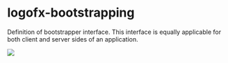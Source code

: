 # logofx-bootstrapping
Definition of bootstrapper interface. This interface is equally applicable for both client and server sides of an application.

<img src=https://ci.appveyor.com/api/projects/status/github/logofx/logofx-bootstrapping>
